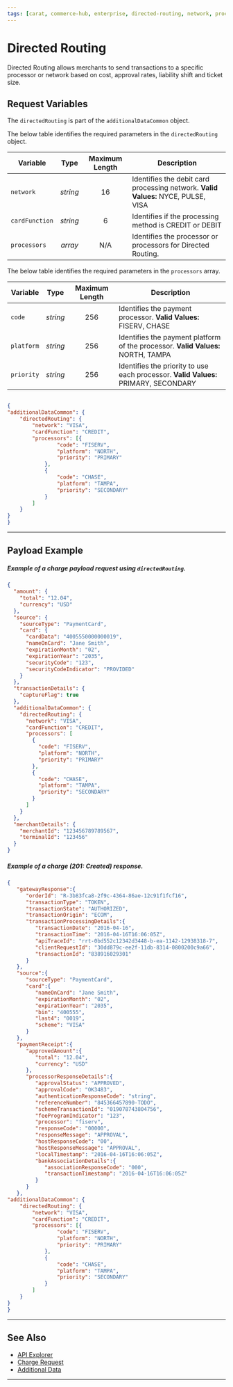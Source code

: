 ```yaml
---
tags: [carat, commerce-hub, enterprise, directed-routing, network, processor]
---
```


# Directed Routing

Directed Routing allows merchants to send transactions to a specific processor or network based on cost, approval rates, liability shift and ticket size.


## Request Variables

The `directedRouting` is part of the `additionalDataCommon` object.

<!--
type: tab
title: directedRouting
-->

The below table identifies the required parameters in the `directedRouting` object.

| Variable | Type | Maximum Length | Description |
| -------- | :--: | :------------: | ------------------ |
| `network` | *string* | 16 | Identifies the debit card processing network. **Valid Values:** NYCE, PULSE, VISA |
| `cardFunction` | *string* | 6 | Identifies if the processing method is CREDIT or DEBIT |
| `processors` | *array* | N/A  | Identifies the processor or processors for Directed Routing. |

<!--
type: tab
title: processors
-->

The below table identifies the required parameters in the `processors` array.

| Variable | Type | Maximum Length | Description |
| -------- | :--: | :------------: | ------------------ |
| `code` | *string* | 256 | Identifies the payment processor. **Valid Values:** FISERV, CHASE |
| `platform` | *string* | 256 | Identifies the payment platform of the processor. **Valid Values:** NORTH, TAMPA |
| `priority` | *string* | 256 | Identifies the priority to use each processor. **Valid Values:** PRIMARY, SECONDARY |

<!--
type: tab
title: JSON Example
-->

```json

{
"additionalDataCommon": {
	"directedRouting": {
		"network": "VISA",
		"cardFunction": "CREDIT",
		"processors": [{
				"code": "FISERV",
				"platform": "NORTH",
				"priority": "PRIMARY"
			},
			{
				"code": "CHASE",
				"platform": "TAMPA",
				"priority": "SECONDARY"
			}
		]
	}
}
}

```

<!-- type: tab-end -->

---

## Payload Example

<!--
type: tab
title: Request
-->

##### Example of a charge payload request using `directedRouting`.

```json
{
  "amount": {
    "total": "12.04",
    "currency": "USD"
  },
  "source": {
    "sourceType": "PaymentCard",
    "card": {
      "cardData": "4005550000000019",
      "nameOnCard": "Jane Smith",
      "expirationMonth": "02",
      "expirationYear": "2035",
      "securityCode": "123",
      "securityCodeIndicator": "PROVIDED"
    }
  },
  "transactionDetails": {
    "captureFlag": true
  },
  "additionalDataCommon": {
    "directedRouting": {
      "network": "VISA",
      "cardFunction": "CREDIT",
      "processors": [
        {
          "code": "FISERV",
          "platform": "NORTH",
          "priority": "PRIMARY"
        },
        {
          "code": "CHASE",
          "platform": "TAMPA",
          "priority": "SECONDARY"
        }
      ]
    }
  },
  "merchantDetails": {
    "merchantId": "123456789789567",
    "terminalId": "123456"
  }
}
```
<!--
type: tab
title: Response
-->

##### Example of a charge (201: Created) response.

```json
{
   "gatewayResponse":{
      "orderId": "R-3b83fca8-2f9c-4364-86ae-12c91f1fcf16",
      "transactionType": "TOKEN",
      "transactionState": "AUTHORIZED",
      "transactionOrigin": "ECOM",
      "transactionProcessingDetails":{
         "transactionDate": "2016-04-16",
         "transactionTime": "2016-04-16T16:06:05Z",
         "apiTraceId": "rrt-0bd552c12342d3448-b-ea-1142-12938318-7",
         "clientRequestId": "30dd879c-ee2f-11db-8314-0800200c9a66",
         "transactionId": "838916029301"
      }
   },
   "source":{
      "sourceType": "PaymentCard",
      "card":{
         "nameOnCard": "Jane Smith",
         "expirationMonth": "02",
         "expirationYear": "2035",
         "bin": "400555",
         "last4": "0019",
         "scheme": "VISA"
      }
   },
   "paymentReceipt":{
      "approvedAmount":{
         "total": "12.04",
         "currency": "USD"
      },
      "processorResponseDetails":{
         "approvalStatus": "APPROVED",
         "approvalCode": "OK3483",
         "authenticationResponseCode": "string",
         "referenceNumber": "845366457890-TODO",
         "schemeTransactionId": "019078743804756",
         "feeProgramIndicator": "123",
         "processor": "fiserv",
         "responseCode": "00000",
         "responseMessage": "APPROVAL",
         "hostResponseCode": "00",
         "hostResponseMessage": "APPROVAL",
         "localTimestamp": "2016-04-16T16:06:05Z",
         "bankAssociationDetails":{
            "associationResponseCode": "000",
            "transactionTimestamp": "2016-04-16T16:06:05Z"
         }
      }
   },
"additionalDataCommon": {
	"directedRouting": {
		"network": "VISA",
		"cardFunction": "CREDIT",
		"processors": [{
				"code": "FISERV",
				"platform": "NORTH",
				"priority": "PRIMARY"
			},
			{
				"code": "CHASE",
				"platform": "TAMPA",
				"priority": "SECONDARY"
			}
		]
	}
}
}
```

<!-- type: tab-end -->

---

## See Also
- [API Explorer](../api/?type=post&path=/payments/v1/charges)
- [Charge Request](?path=docs/Resources/API-Documents/Payments/Charges.md)
- [Additional Data](?path=docs/Resources/Master-Data/Additional-Data.md)

---